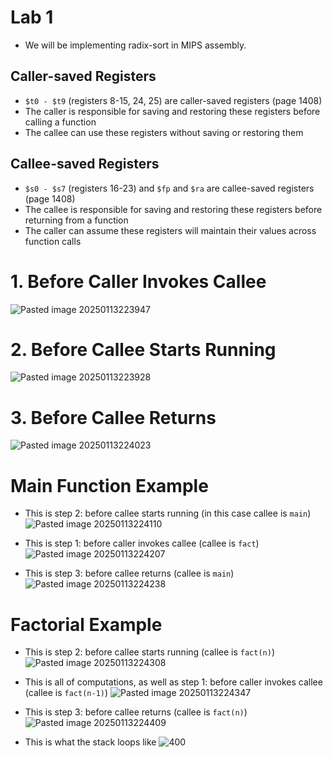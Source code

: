 # Lab 1
* We will be implementing radix-sort in MIPS assembly.

## Caller-saved Registers
* `$t0 - $t9` (registers 8-15, 24, 25) are caller-saved registers (page 1408)
* The caller is responsible for saving and restoring these registers before calling a function
* The callee can use these registers without saving or restoring them

## Callee-saved Registers
* `$s0 - $s7` (registers 16-23) and `$fp` and `$ra` are callee-saved registers (page 1408)
* The callee is responsible for saving and restoring these registers before returning from a function
* The caller can assume these registers will maintain their values across function calls


# 1. Before Caller Invokes Callee
![Pasted image 20250113223947](Pasted%20image%2020250113223947.png)

# 2. Before Callee Starts Running
![Pasted image 20250113223928](Pasted%20image%2020250113223928.png)
# 3. Before Callee Returns
![Pasted image 20250113224023](Pasted%20image%2020250113224023.png)


# Main Function Example
* This is step 2: before callee starts running (in this case callee is `main`)
![Pasted image 20250113224110](Pasted%20image%2020250113224110.png)

* This is step 1: before caller invokes callee (callee is `fact`)
![Pasted image 20250113224207](Pasted%20image%2020250113224207.png)

* This is step 3: before callee returns (callee is `main`)
![Pasted image 20250113224238](Pasted%20image%2020250113224238.png)

# Factorial Example
* This is step 2: before callee starts running (callee is `fact(n)`)
![Pasted image 20250113224308](Pasted%20image%2020250113224308.png)

* This is all of computations, as well as step 1: before caller invokes callee (callee is `fact(n-1)`)
![Pasted image 20250113224347](Pasted%20image%2020250113224347.png)

* This is step 3: before callee returns (callee is `fact(n)`)
![Pasted image 20250113224409](Pasted%20image%2020250113224409.png)

* This is what the stack loops like
![400](Pasted%20image%2020250113224428.png)
